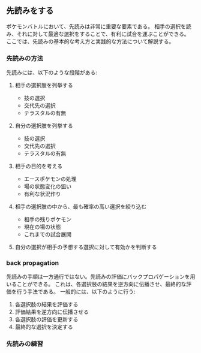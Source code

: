 ## 先読みをする

ポケモンバトルにおいて、先読みは非常に重要な要素である。
相手の選択を読み、それに対して最適な選択をすることで、有利に試合を運ぶことができる。
ここでは、先読みの基本的な考え方と実践的な方法について解説する。

### 先読みの方法

先読みには、以下のような段階がある:

1. 相手の選択肢を列挙する
   - 技の選択
   - 交代先の選択
   - テラスタルの有無

2. 自分の選択肢を列挙する
   - 技の選択
   - 交代先の選択
   - テラスタルの有無

3. 相手の目的を考える
   - エースポケモンの処理
   - 場の状態変化の狙い
   - 有利な状況作り

4. 相手の選択肢の中から、最も確率の高い選択を絞り込む
   - 相手の残りポケモン
   - 現在の場の状態
   - これまでの試合展開

5. 自分の選択が相手の予想する選択に対して有効かを判断する

### back propagation

先読みの手順は一方通行ではない。先読みの評価にバックプロパゲーションを用いることができる。
これは、各選択肢の結果を逆方向に伝播させ、最終的な評価を行う手法である。
一般的には、以下のように行う:

1. 各選択肢の結果を評価する
2. 評価結果を逆方向に伝播させる
3. 各選択肢の評価を更新する
4. 最終的な選択を決定する



### 先読みの練習

